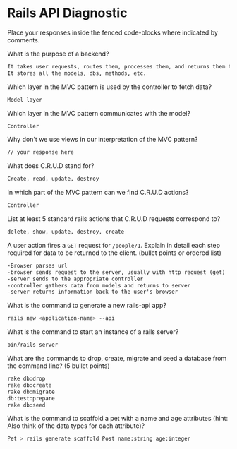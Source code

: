 # Rails API Diagnostic

Place your responses inside the fenced code-blocks where indicated by comments.

What is the purpose of a backend?

```md
It takes user requests, routes them, processes them, and returns them to the user.
It stores all the models, dbs, methods, etc.
```

Which layer in the MVC pattern is used by the controller to fetch data?

```md
Model layer
```

Which layer in the MVC pattern communicates with the model?

```md
Controller
```

Why don't we use views in our interpretation of the MVC pattern?

```md
// your response here
```

What does C.R.U.D stand for?

```md
Create, read, update, destroy
```

In which part of the MVC pattern can we find C.R.U.D actions?

```md
Controller
```

List at least 5 standard rails actions that C.R.U.D requests correspond to?

```md
delete, show, update, destroy, create
```

A user action fires a `GET` request for `/people/1`. Explain in detail each step
required for data to be returned to the client. (bullet points or ordered list)

```md
-Browser parses url
-browser sends request to the server, usually with http request (get)
-server sends to the appropriate controller
-controller gathers data from models and returns to server
-server returns information back to the user's browser
```

What is the command to generate a new rails-api app?

```bash
rails new <application-name> --api
```

What is the command to start an instance of a rails server?

```bash
bin/rails server
```

What are the commands to drop, create, migrate and seed a database from the command
line? (5 bullet points)

```bash
rake db:drop
rake db:create
rake db:migrate
db:test:prepare
rake db:seed
```

What is the command to scaffold a pet with a name and age attributes (hint:
Also think of the data types for each attribute)?

```bash
Pet > rails generate scaffold Post name:string age:integer

```
